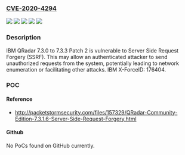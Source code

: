 ### [CVE-2020-4294](https://cve.mitre.org/cgi-bin/cvename.cgi?name=CVE-2020-4294)
![](https://img.shields.io/static/v1?label=Product&message=QRadar&color=blue)
![](https://img.shields.io/static/v1?label=Product&message=Qradar&color=blue)
![](https://img.shields.io/static/v1?label=Version&message=7.3.0%20&color=brightgreen)
![](https://img.shields.io/static/v1?label=Version&message=7.3.3.Patch2%20&color=brightgreen)
![](https://img.shields.io/static/v1?label=Vulnerability&message=Gain%20Access&color=brightgreen)

### Description

IBM QRadar 7.3.0 to 7.3.3 Patch 2 is vulnerable to Server Side Request Forgery (SSRF). This may allow an authenticated attacker to send unauthorized requests from the system, potentially leading to network enumeration or facilitating other attacks. IBM X-ForceID: 176404.

### POC

#### Reference
- http://packetstormsecurity.com/files/157329/QRadar-Community-Edition-7.3.1.6-Server-Side-Request-Forgery.html

#### Github
No PoCs found on GitHub currently.


